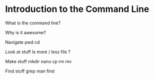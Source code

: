 Introduction to the Command Line
=====================

What is the command line?

Why is it awesome?

Navigate
	pwd
	cd
	
Look at stuff
	ls
	more / less
	file ?

Make stuff
	mkdir
	nano
	cp
	rm
	mv

Find stuff
	grep
	man
	find
